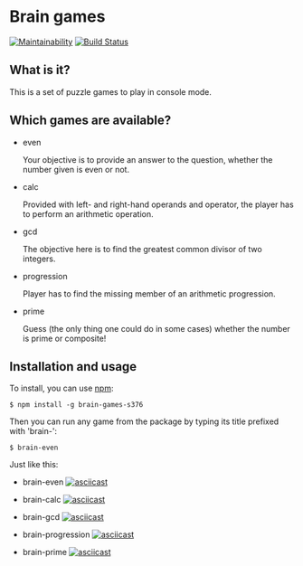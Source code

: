 # Brain games

[![Maintainability](https://api.codeclimate.com/v1/badges/d02f1e74374dab879c0f/maintainability)](https://codeclimate.com/github/k5md/project-lvl1-s376/maintainability)
[![Build Status](https://travis-ci.com/k5md/project-lvl1-s376.svg?branch=master)](https://travis-ci.com/k5md/project-lvl1-s376)

## What is it?

This is a set of puzzle games to play in console mode.

## Which games are available?

- even

  Your objective is to provide an answer to the question, whether the number given is even or not.
- calc

  Provided with left- and right-hand operands and operator, the player has to perform an arithmetic operation.
- gcd

  The objective here is to find the greatest common divisor of two integers.
- progression

  Player has to find the missing member of an arithmetic progression.
- prime

  Guess (the only thing one could do in some cases) whether the number is prime or composite!
  
## Installation and usage
To install, you can use [npm](https://npmjs.org/):
```
$ npm install -g brain-games-s376
```

Then you can run any game from the package by typing its title prefixed with 'brain-':
```
$ brain-even
```

Just like this:

- brain-even
[![asciicast](https://asciinema.org/a/cp9EuNJ9oxI7nG0DAStO5BmBy.svg)](https://asciinema.org/a/cp9EuNJ9oxI7nG0DAStO5BmBy)

- brain-calc
[![asciicast](https://asciinema.org/a/v7j6gx5rEReAGSNxB7xhb7eZK.svg)](https://asciinema.org/a/v7j6gx5rEReAGSNxB7xhb7eZK)

- brain-gcd
[![asciicast](https://asciinema.org/a/KTk1o3nBrxMJuEf6p9srSLN3i.svg)](https://asciinema.org/a/KTk1o3nBrxMJuEf6p9srSLN3i)

- brain-progression
[![asciicast](https://asciinema.org/a/eOwlR9OVu8FLWbtIsggjQtTq4.svg)](https://asciinema.org/a/eOwlR9OVu8FLWbtIsggjQtTq4)

- brain-prime
[![asciicast](https://asciinema.org/a/HrJlynLJM7peyO3efmdTSBv2p.svg)](https://asciinema.org/a/HrJlynLJM7peyO3efmdTSBv2p)